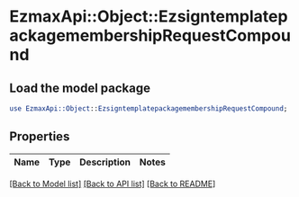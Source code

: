# EzmaxApi::Object::EzsigntemplatepackagemembershipRequestCompound

## Load the model package
```perl
use EzmaxApi::Object::EzsigntemplatepackagemembershipRequestCompound;
```

## Properties
Name | Type | Description | Notes
------------ | ------------- | ------------- | -------------

[[Back to Model list]](../README.md#documentation-for-models) [[Back to API list]](../README.md#documentation-for-api-endpoints) [[Back to README]](../README.md)



